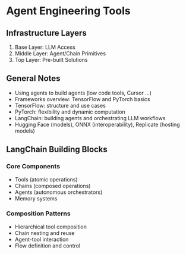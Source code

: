 # Agent Engineering Tools

## Infrastructure Layers

1. Base Layer: LLM Access
2. Middle Layer: Agent/Chain Primitives
3. Top Layer: Pre-built Solutions

## General Notes

- Using agents to build agents (low code tools, Cursor ...)
- Frameworks overview: TensorFlow and PyTorch basics
- TensorFlow: structure and use cases
- PyTorch: flexibility and dynamic computation
- LangChain: building agents and orchestrating LLM workflows
- Hugging Face (models), ONNX (interoperability), Replicate (hosting models)

## LangChain Building Blocks

### Core Components
- Tools (atomic operations)
- Chains (composed operations)
- Agents (autonomous orchestrators)
- Memory systems

### Composition Patterns
- Hierarchical tool composition
- Chain nesting and reuse
- Agent-tool interaction
- Flow definition and control